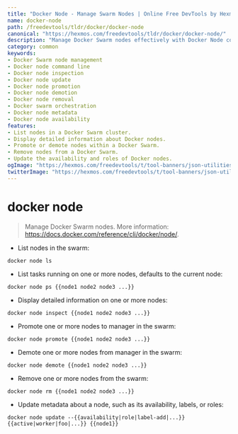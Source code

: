 ```yaml
---
title: "Docker Node - Manage Swarm Nodes | Online Free DevTools by Hexmos"
name: docker-node
path: /freedevtools/tldr/docker/docker-node
canonical: "https://hexmos.com/freedevtools/tldr/docker/docker-node/"
description: "Manage Docker Swarm nodes effectively with Docker Node commands. Inspect node details, promote/demote managers, and update node metadata. Free online tool, no registration required."
category: common
keywords:
- Docker Swarm node management
- Docker node command line
- Docker node inspection
- Docker node update
- Docker node promotion
- Docker node demotion
- Docker node removal
- Docker swarm orchestration
- Docker node metadata
- Docker node availability
features:
- List nodes in a Docker Swarm cluster.
- Display detailed information about Docker nodes.
- Promote or demote nodes within a Docker Swarm.
- Remove nodes from a Docker Swarm.
- Update the availability and roles of Docker nodes.
ogImage: "https://hexmos.com/freedevtools/t/tool-banners/json-utilities-banner.png"
twitterImage: "https://hexmos.com/freedevtools/t/tool-banners/json-utilities-banner.png"
---
```


# docker node

> Manage Docker Swarm nodes.
> More information: <https://docs.docker.com/reference/cli/docker/node/>.

- List nodes in the swarm:

`docker node ls`

- List tasks running on one or more nodes, defaults to the current node:

`docker node ps {{node1 node2 node3 ...}}`

- Display detailed information on one or more nodes:

`docker node inspect {{node1 node2 node3 ...}}`

- Promote one or more nodes to manager in the swarm:

`docker node promote {{node1 node2 node3 ...}}`

- Demote one or more nodes from manager in the swarm:

`docker node demote {{node1 node2 node3 ...}}`

- Remove one or more nodes from the swarm:

`docker node rm {{node1 node2 node3 ...}}`

- Update metadata about a node, such as its availability, labels, or roles:

`docker node update --{{availability|role|label-add|...}} {{active|worker|foo|...}} {{node1}}`
